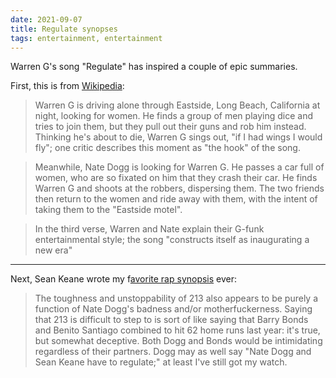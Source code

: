 ```yaml
---
date: 2021-09-07
title: Regulate synopses
tags: entertainment, entertainment
---
```



Warren G's song "Regulate" has inspired a couple of epic summaries. 

First, this is from [Wikipedia](https://en.wikipedia.org/wiki/Regulate_(song)#Synopsis):

> Warren G is driving alone through Eastside, Long Beach, California at night, looking for women. He finds a group of men playing dice and tries to join them, but they pull out their guns and rob him instead. Thinking he's about to die, Warren G sings out, "if I had wings I would fly"; one critic describes this moment as "the hook" of the song.

> Meanwhile, Nate Dogg is looking for Warren G. He passes a car full of women, who are so fixated on him that they crash their car. He finds Warren G and shoots at the robbers, dispersing them. The two friends then return to the women and ride away with them, with the intent of taking them to the "Eastside motel".

>In the third verse, Warren and Nate explain their G-funk entertainmental style; the song "constructs itself as inaugurating a new era"

***

Next, Sean Keane wrote my f[avorite rap synopsis](https://web.archive.org/web/20040418220919/http://zembla.cementhorizon.com/archives/000656.html) ever:

> The toughness and unstoppability of 213 also appears to be purely a function of Nate Dogg's badness and/or motherfuckerness. Saying that 213 is difficult to step to is sort of like saying that Barry Bonds and Benito Santiago combined to hit 62 home runs last year: it's true, but somewhat deceptive. Both Dogg and Bonds would be intimidating regardless of their partners. Dogg may as well say "Nate Dogg and Sean Keane have to regulate;" at least I've still got my watch.